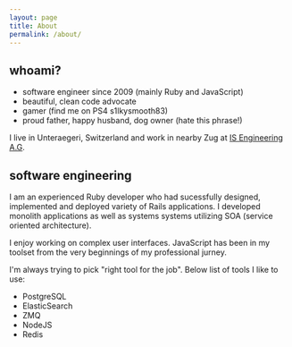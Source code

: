```yaml
---
layout: page
title: About
permalink: /about/
---
```


## whoami?

- software engineer since 2009 (mainly Ruby and JavaScript)
- beautiful, clean code advocate
- gamer (find me on PS4 s1lkysmooth83)
- proud father, happy husband, dog owner (hate this phrase!)

I live in Unteraegeri, Switzerland and work in nearby Zug at [IS Engineering A.G][ise].

## software engineering

I am an experienced Ruby developer who had sucessfully designed, implemented and deployed variety of Rails applications.
I developed monolith applications as well as systems systems utilizing SOA (service oriented architecture).

I enjoy working on complex user interfaces. JavaScript has been in my toolset from the very beginnings of my professional jurney.

I'm always trying to pick "right tool for the job". Below list of tools I like to use:
- PostgreSQL
- ElasticSearch
- ZMQ
- NodeJS
- Redis



[ise]: http://isengineering.com/
[cv]: https://github.com/pasierb/cv/blob/master/cv.md
